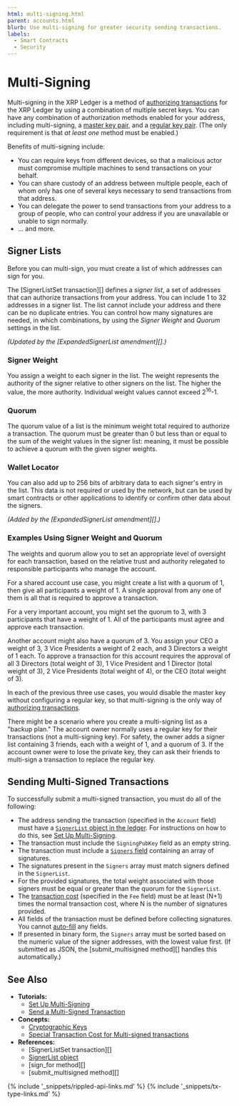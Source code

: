 ```yaml
---
html: multi-signing.html
parent: accounts.html
blurb: Use multi-signing for greater security sending transactions.
labels:
  - Smart Contracts
  - Security
---
```

# Multi-Signing

Multi-signing in the XRP Ledger is a method of [authorizing transactions](transaction-basics.html#authorizing-transactions) for the XRP Ledger by using a combination of multiple secret keys. You can have any combination of authorization methods enabled for your address, including multi-signing, a [master key pair](cryptographic-keys.html#master-key-pair), and a [regular key pair](cryptographic-keys.html#regular-key-pair). (The only requirement is that _at least one_ method must be enabled.)

Benefits of multi-signing include:

* You can require keys from different devices, so that a malicious actor must compromise multiple machines to send transactions on your behalf.
* You can share custody of an address between multiple people, each of whom only has one of several keys necessary to send transactions from that address.
* You can delegate the power to send transactions from your address to a group of people, who can control your address if you are unavailable or unable to sign normally.
* ... and more.

## Signer Lists

Before you can multi-sign, you must create a list of which addresses can sign for you.

The [SignerListSet transaction][] defines a _signer list_, a set of addresses that can authorize transactions from your address. You can include 1 to 32 addresses in a signer list. The list cannot include your address and there can be no duplicate entries. You can control how many signatures are needed, in which combinations, by using the _Signer Weight_ and _Quorum_ settings in the list.

_(Updated by the [ExpandedSignerList amendment][].)_

### Signer Weight

You assign a weight to each signer in the list. The weight represents the authority of the signer relative to other signers on the list. The higher the value, the more authority. Individual weight values cannot exceed 2<sup>16</sup>-1.

### Quorum

The quorum value of a list is the minimum weight total required to authorize a transaction. The quorum must be greater than 0 but less than or equal to the sum of the weight values in the signer list: meaning, it must be possible to achieve a quorum with the given signer weights.

### Wallet Locator <!-- STYLE_OVERRIDE: wallet -->

You can also add up to 256 bits of arbitrary data to each signer's entry in the list. This data is not required or used by the network, but can be used by smart contracts or other applications to identify or confirm other data about the signers.

_(Added by the [ExpandedSignerList amendment][].)_


### Examples Using Signer Weight and Quorum

The weights and quorum allow you to set an appropriate level of oversight for each transaction, based on the relative trust and authority relegated to responsible participants who manage the account.

For a shared account use case, you might create a list with a quorum of 1, then give all participants a weight of 1. A single approval from any one of them is all that is required to approve a transaction.

For a very important account, you might set the quorum to 3, with 3 participants that have a weight of 1. All of the participants must agree and approve each transaction.

Another account might also have a quorum of 3. You assign your CEO a weight of 3, 3 Vice Presidents a weight of 2 each, and 3 Directors a weight of 1 each. To approve a transaction for this account requires the approval of all 3 Directors (total weight of 3), 1 Vice President and 1 Director (total weight of 3), 2 Vice Presidents (total weight of 4), or the CEO (total weight of 3). <!-- STYLE_OVERRIDE: vice -->

In each of the previous three use cases, you would disable the master key without configuring a regular key, so that multi-signing is the only way of [authorizing transactions](transaction-basics.html#authorizing-transactions).

There might be a scenario where you create a multi-signing list as a "backup plan." The account owner normally uses a regular key for their transactions (not a multi-signing key). For safety, the owner adds a signer list containing 3 friends, each with a weight of 1, and a quorum of 3. If the account owner were to lose the private key, they can ask their friends to multi-sign a transaction to replace the regular key.


## Sending Multi-Signed Transactions

To successfully submit a multi-signed transaction, you must do all of the following:

* The address sending the transaction (specified in the `Account` field) must have a [`SignerList` object in the ledger](signerlist.html). For instructions on how to do this, see [Set Up Multi-Signing](set-up-multi-signing.html).
* The transaction must include the `SigningPubKey` field as an empty string.
* The transaction must include a [`Signers` field](transaction-common-fields.html#signers-field) containing an array of signatures.
* The signatures present in the `Signers` array must match signers defined in the `SignerList`.
* For the provided signatures, the total weight associated with those signers must be equal or greater than the quorum for the `SignerList`.
* The [transaction cost](transaction-cost.html) (specified in the `Fee` field) must be at least (N+1) times the normal transaction cost, where N is the number of signatures provided.
* All fields of the transaction must be defined before collecting signatures. You cannot [auto-fill](transaction-common-fields.html#auto-fillable-fields) any fields.
* If presented in binary form, the `Signers` array must be sorted based on the numeric value of the signer addresses, with the lowest value first. (If submitted as JSON, the [submit_multisigned method][] handles this automatically.)

## See Also

- **Tutorials:**
    - [Set Up Multi-Signing](set-up-multi-signing.html)
    - [Send a Multi-Signed Transaction](send-a-multi-signed-transaction.html)
- **Concepts:**
    - [Cryptographic Keys](cryptographic-keys.html)
    - [Special Transaction Cost for Multi-signed transactions](transaction-cost.html#special-transaction-costs)
- **References:**
    - [SignerListSet transaction][]
    - [SignerList object](signerlist.html)
    - [sign_for method][]
    - [submit_multisigned method][]

{% include '_snippets/rippled-api-links.md' %}
{% include '_snippets/tx-type-links.md' %}
